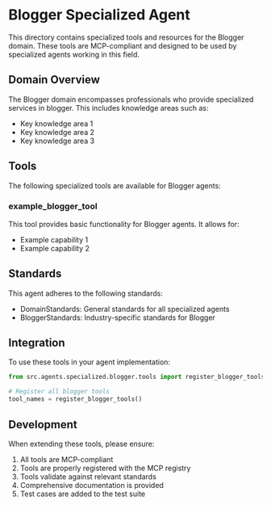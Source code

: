 # Blogger Specialized Agent

This directory contains specialized tools and resources for the Blogger domain. These tools are MCP-compliant and designed to be used by specialized agents working in this field.

## Domain Overview

The Blogger domain encompasses professionals who provide specialized services in blogger. This includes knowledge areas such as:

- Key knowledge area 1
- Key knowledge area 2
- Key knowledge area 3

## Tools

The following specialized tools are available for Blogger agents:

### example_blogger_tool

This tool provides basic functionality for Blogger agents. It allows for:

- Example capability 1
- Example capability 2

## Standards

This agent adheres to the following standards:

- DomainStandards: General standards for all specialized agents
- BloggerStandards: Industry-specific standards for Blogger

## Integration

To use these tools in your agent implementation:

```python
from src.agents.specialized.blogger.tools import register_blogger_tools

# Register all blogger tools
tool_names = register_blogger_tools()
```

## Development

When extending these tools, please ensure:

1. All tools are MCP-compliant
2. Tools are properly registered with the MCP registry
3. Tools validate against relevant standards
4. Comprehensive documentation is provided
5. Test cases are added to the test suite

